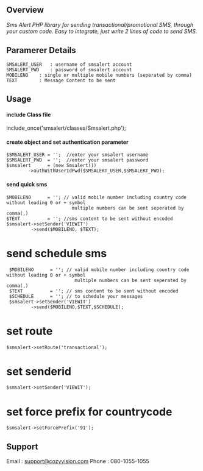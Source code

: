 ## Overview

*Sms Alert PHP library for sending transactional/promotional SMS, through your custom code. Easy to integrate, just write 2 lines of code to send SMS.*

## Paramerer Details

```
SMSALERT_USER 	: username of smsalert account
SMSALERT_PWD 	: password of smsalert account
MOBILENO	: single or multiple mobile numbers (seperated by comma)
TEXT	  	: Message Content to be sent
```

## Usage

#### include Class file
include_once('smsalert/classes/Smsalert.php');

#### create object and set authentication parameter
```
$SMSALERT_USER = '';  //enter your smsalert username
$SMSALERT_PWD  = '';  //enter your smsalert password
$smsalert      = (new Smsalert())
		->authWithUserIdPwd($SMSALERT_USER,$SMSALERT_PWD);
```
    
#### send quick sms
```
$MOBILENO      = ''; // valid mobile number including country code without leading 0 or + symbol
                        multiple numbers can be sent seperated by comma(,)
$TEXT          = ''; //sms content to be sent without encoded                           
$smsalert->setSender('VIEWIT')
         ->send($MOBILENO, $TEXT); 
```

# send schedule sms
     $MOBILENO      = ''; // valid mobile number including country code without leading 0 or + symbol
                             multiple numbers can be sent seperated by comma(,)
     $TEXT          = ''; // sms content to be sent without encoded    
     $SCHEDULE      = ''; // to schedule your messages
     $smsalert->setSender('VIEWIT')
             ->send($MOBILENO,$TEXT,$SCHEDULE); 

# set route 
    $smsalert->setRoute('transactional');

# set senderid 
    $smsalert->setSender('VIEWIT'); 
	
# set force prefix for countrycode 
    $smsalert->setForcePrefix('91'); 	

## Support 
Email :  support@cozyvision.com
Phone :  080-1055-1055
